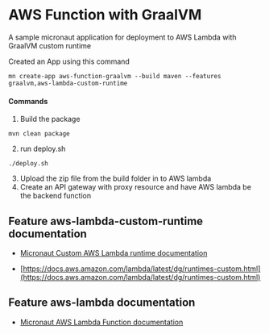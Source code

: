 # AWS Function with GraalVM
A sample micronaut application for deployment to AWS Lambda with GraalVM custom runtime

Created an App using this command
```
mn create-app aws-function-graalvm --build maven --features graalvm,aws-lambda-custom-runtime
```

#### Commands
1. Build the package
```
mvn clean package
```
2. run deploy.sh
```
./deploy.sh
```
3. Upload the zip file from the build folder in to AWS lambda
4. Create an API gateway with proxy resource and have AWS lambda be the backend function



## Feature aws-lambda-custom-runtime documentation

- [Micronaut Custom AWS Lambda runtime documentation](https://micronaut-projects.github.io/micronaut-aws/latest/guide/index.html#lambdaCustomRuntimes)

- [https://docs.aws.amazon.com/lambda/latest/dg/runtimes-custom.html](https://docs.aws.amazon.com/lambda/latest/dg/runtimes-custom.html)

## Feature aws-lambda documentation

- [Micronaut AWS Lambda Function documentation](https://micronaut-projects.github.io/micronaut-aws/latest/guide/index.html#lambda)
